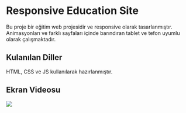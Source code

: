 <h1>Responsive Education Site</h1>

Bu proje bir eğitim web projesidir ve  responsive olarak tasarlanmıştır. Animasyonları ve farklı sayfaları içinde barındıran tablet ve tefon uyumlu olarak çalışmaktadır.

<h2>Kulanılan Diller</h2>

HTML, CSS ve JS kullanılarak hazırlanmıştır.

<h2>Ekran Videosu</h2>

![](education.gif)